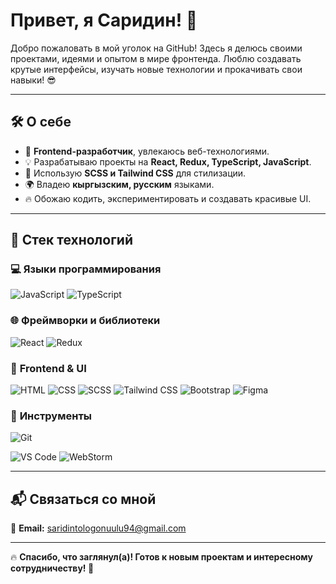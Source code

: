 <h1 align="left">Привет, я Саридин! 🚀</h1>
<p align="left">
  Добро пожаловать в мой уголок на GitHub! Здесь я делюсь своими проектами, идеями и опытом в мире фронтенда.  
  Люблю создавать крутые интерфейсы, изучать новые технологии и прокачивать свои навыки! 😎  
</p>

---

## 🛠️ О себе
- 🎯 **Frontend-разработчик**, увлекаюсь веб-технологиями.
- 💡 Разрабатываю проекты на **React, Redux, TypeScript, JavaScript**.
- 🎨 Использую **SCSS и Tailwind CSS** для стилизации.
- 🌍 Владею **кыргызским, русским** языками.
- 🔥 Обожаю кодить, экспериментировать и создавать красивые UI.

---

## 🚀 Стек технологий

### 💻 **Языки программирования**
![JavaScript](https://img.shields.io/badge/-JavaScript-F7DF1E?style=flat&logo=javascript&logoColor=black)
![TypeScript](https://img.shields.io/badge/-TypeScript-3178C6?style=flat&logo=typescript&logoColor=white)

### 🌐 **Фреймворки и библиотеки**
![React](https://img.shields.io/badge/-React-61DAFB?style=flat&logo=react&logoColor=black)
![Redux](https://img.shields.io/badge/-Redux-764ABC?style=flat&logo=redux&logoColor=white)

### 🎨 **Frontend & UI**
![HTML](https://img.shields.io/badge/-HTML5-E34F26?style=flat&logo=html5&logoColor=white)
![CSS](https://img.shields.io/badge/-CSS3-1572B6?style=flat&logo=css3&logoColor=white)
![SCSS](https://img.shields.io/badge/-SCSS-CC6699?style=flat&logo=sass&logoColor=white)
![Tailwind CSS](https://img.shields.io/badge/-Tailwind%20CSS-38B2AC?style=flat&logo=tailwind-css&logoColor=white)
![Bootstrap](https://img.shields.io/badge/-Bootstrap-7952B3?style=flat&logo=bootstrap&logoColor=white)
![Figma](https://img.shields.io/badge/-Figma-F24E1E?style=flat&logo=figma&logoColor=white)

### 🔧 **Инструменты**
![Git](https://img.shields.io/badge/-Git-F05032?style=flat&logo=git&logoColor=white)
<!-- ![Postman](https://img.shields.io/badge/-Postman-FF6C37?style=flat&logo=postman&logoColor=white) -->
![VS Code](https://img.shields.io/badge/-VSCode-0078D4?style=flat&logo=visualstudiocode&logoColor=white)
![WebStorm](https://img.shields.io/badge/-WebStorm-000000?style=flat&logo=webstorm&logoColor=white)

---


## 📬 Связаться со мной
📧 **Email:** [saridintologonuulu94@gmail.com](mailto:saridintologonuulu94@gmail.com)

---

🔥 **Спасибо, что заглянул(а)! Готов к новым проектам и интересному сотрудничеству! 🚀**

